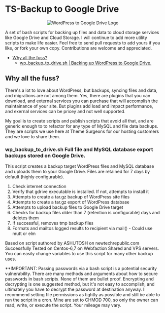 # TS-Backup to Google Drive

<p style="text-align:center"><img src="https://themesurgeons.com/wp-to-gcloud.png" alt="WordPress to Google Drive Logo"</p>

A set of bash scripts for backing up files and data to cloud storage services like Google Drive and Cloud Storage. I will continue to add more utility scripts to make life easier. Feel free to send pull requests to add yours if you like, or fork your own copy. Contributions are welcome and appreciated.

- [Why all the fuss?](#why-all-the-fuss-)
  * [wp_backup_to_drive.sh | Backing up WordPress to Google Drive.](#wp-backup-to-drivesh-full-file-and-mysql-database-export-backups-stored-on-google-drive)
  
## Why all the fuss?

There's a lot to love about WordPress, but backups, syncing files and data, and migrations are not among them. Yes, there are plugins that you can download, and external services you can purchase that will accomplish the maintainance of your site. But plugins add load and impact performance, and exernal services can be pricey and not well supported.

My goal is to create scripts and publish scripts that avoid all that, and are generic enough to to refactor for any type of MySQL and file data backups. They are scripts we use here at Theme Surgeons for our hosting customers and we love to share them.

### wp_backup_to_drive.sh Full file and MySQL database export backups stored on Google Drive.

This script creates a backup target WordPress files and MySQL database and uploads them to your Google Drive. Files are retained for 7 days by default (highly configurable).

1. Check internet connection
2. Verify that gdrive executable is installed. If not, attempts to install it
3. Attempts to create a tar.gz backup of WordPress site files
4. Attempts to create a tar.gz export of WordPress database
5. Attempts to upload backup files to Google Drive target
6. Checks for backup files older than 7 (retention is configurable) days and deletes them
7. If successful, removes tmp backup files
8. Formats and mailtos logged results to recipient via mail() - Could use mutt or elm

Based on script authored by ASHUTOSH on newtechrepublic.com
Successfully Tested on Centos-6,7 on Webfaction Shared and VPS servers.
You can easily change variables to use this script for many other backup uses.

**IMPORTANT: Passing passwords via a bash script is a potential security vulnerability. There are many methods and arguments about how to secure passwords in bash scripts. None of them are bullet proof. Encrypting and decrypting is one suggested method, but it's not easy to accomplish, and ultimately you have to decrypt the password at destination anyway. I recommend setting file permissions as tightly as possible and still be able to run the script in a cron. Mine are set to CHMOD 700, so only the owner can read, write, or execute the script. Your mileage may vary.
